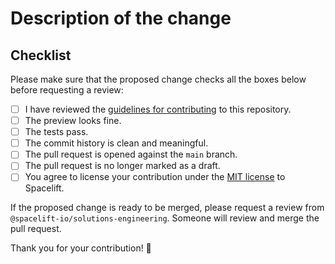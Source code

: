 # Description of the change

<!-- Please describe the changes that are being added by this PR -->

## Checklist

Please make sure that the proposed change checks all the boxes below before requesting a review:

- [ ] I have reviewed the [guidelines for contributing](../CONTRIBUTING.md) to this repository.
- [ ] The preview looks fine.
- [ ] The tests pass.
- [ ] The commit history is clean and meaningful.
- [ ] The pull request is opened against the `main` branch.
- [ ] The pull request is no longer marked as a draft.
- [ ] You agree to license your contribution under the [MIT license](../LICENSE) to Spacelift.

If the proposed change is ready to be merged, please request a review from `@spacelift-io/solutions-engineering`. Someone will review and merge the pull request.

Thank you for your contribution! 🙇
